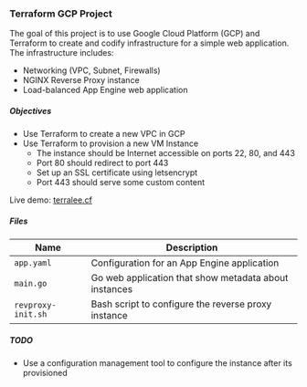 ### Terraform GCP Project
The goal of this project is to use Google Cloud Platform (GCP) and Terraform to
create and codify infrastructure for a simple web application. The
infrastructure includes:
- Networking (VPC, Subnet, Firewalls)
- NGINX Reverse Proxy instance
- Load-balanced App Engine web application

##### Objectives
- Use Terraform to create a new VPC in GCP
- Use Terraform to provision a new VM Instance
    - The instance should be Internet accessible on ports 22, 80, and 443
    - Port 80 should redirect to port 443
    - Set up an SSL certificate using letsencrypt
    - Port 443 should serve some custom content

Live demo: [terralee.cf](https://terralee.cf)

##### Files
Name | Description
--- | ---
`app.yaml` | Configuration for an App Engine application
`main.go` | Go web application that show metadata about instances
`revproxy-init.sh` | Bash script to configure the reverse proxy instance

##### TODO
- Use a configuration management tool to configure the instance after its
  provisioned
